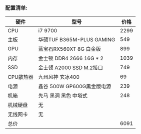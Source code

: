 ### 配置清单:
硬件|型号|价格
-|-|-
CPU | i7 9700 | 2299
主板 | 华硕TUF B365M-PLUS GAMING | 549
GPU | 蓝宝石RX560XT 8G 白金版 | 899
内存 | 金士顿 DDR4 2666 16G * 2 | 1039
SSD | 金士顿 A2000 SSD M.2接口 | 749
CPU散热器 | 九州风神 玄冰400 | 69
电源 | 鑫谷 500W GP600G黑金版电源 | 239
机箱 | 先马 黑洞 黑色 中塔式 | 248
机械硬盘 | 无 | 
无线网卡 | 无 | 
总价 | | 6091

